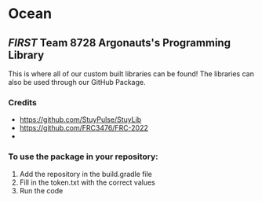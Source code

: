 # Ocean
## *FIRST* Team 8728 Argonauts's Programming Library

This is where all of our custom built libraries can be found!
The libraries can also be used through our GitHub Package. 

### Credits
- https://github.com/StuyPulse/StuyLib
- https://github.com/FRC3476/FRC-2022
- 


### To use the package in your repository:
  1) Add the repository in the build.gradle file
  2) Fill in the token.txt with the correct values
  3) Run the code 
